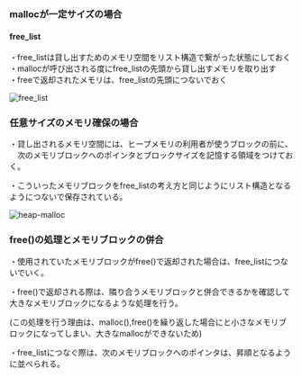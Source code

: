 ### mallocが一定サイズの場合
#### free_list
・free_listは貸し出すためのメモリ空間をリスト構造で繋がった状態にしておく  
・mallocが呼び出される度にfree_listの先頭から貸し出すメモリを取り出す  
・freeで返却されたメモリは、free_listの先頭につないでおく<br>  
  
    
![free_list](https://www.ei.fukui-nct.ac.jp/wp-content/uploads/2018/01/2018-01-16-freelist.png)  

  
  
### 任意サイズのメモリ確保の場合
・貸し出されるメモリ空間には、ヒープメモリの利用者が使うブロックの前に、  
　次のメモリブロックへのポインタとブロックサイズを記憶する領域をつけておく。  
   
   
・こういったメモリブロックをfree_listの考え方と同じようにリスト構造となるようにつないで保存されている。  
  
  

![heap-malloc](https://www.ei.fukui-nct.ac.jp/wp-content/uploads/2018/01/2018-01-16-heap-malloc.png)

### free()の処理とメモリブロックの併合
・使用されていたメモリブロックがfree()で返却された場合は、free_listにつないでいく。　　

・free()で返却される際は、隣り合うメモリブロックと併合できるかを確認して大きなメモリブロックになるような処理を行う。　　

(この処理を行う理由は、malloc(),free()を繰り返した場合にと小さなメモリブロックになってしまい、大きなmallocができないため)  

・free_listにつなぐ際は、次のメモリブロックへのポインタは、昇順となるように並べられる。　　

